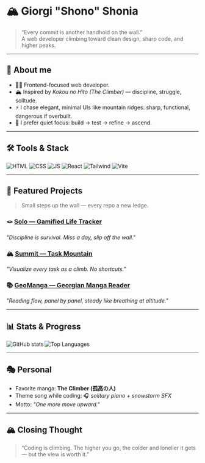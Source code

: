 <!--
  GitHub Profile README — "The Climber" inspired
  Dark minimalist, solitude + mountain aesthetics
-->

# 🏔️ Giorgi "Shono" Shonia  

> “Every commit is another handhold on the wall.”  
> A web developer climbing toward clean design, sharp code, and higher peaks.

---

## 🧗 About me
- 🧑‍💻 Frontend-focused web developer.  
- 🏔️ Inspired by *Kokou no Hito (The Climber)* — discipline, struggle, solitude.  
- ⚡ I chase elegant, minimal UIs like mountain ridges: sharp, functional, dangerous if overbuilt.  
- 🌲 I prefer quiet focus: build → test → refine → ascend.  

---

## 🛠️ Tools & Stack
![HTML](https://img.shields.io/badge/HTML5-111111?style=for-the-badge&logo=html5&logoColor=E34F26)
![CSS](https://img.shields.io/badge/CSS3-111111?style=for-the-badge&logo=css3&logoColor=1572B6)
![JS](https://img.shields.io/badge/JavaScript-111111?style=for-the-badge&logo=javascript&logoColor=F7DF1E)
![React](https://img.shields.io/badge/React-111111?style=for-the-badge&logo=react&logoColor=61DAFB)
![Tailwind](https://img.shields.io/badge/TailwindCSS-111111?style=for-the-badge&logo=tailwindcss&logoColor=38B2AC)
![Vite](https://img.shields.io/badge/Vite-111111?style=for-the-badge&logo=vite&logoColor=646CFF)

---

## 🧾 Featured Projects
> Small steps up the wall — every repo a new ledge.  

### 🪢 [Solo — Gamified Life Tracker](https://github.com/USERNAME/solo)  
*"Discipline is survival. Miss a day, slip off the wall."*

### 🏔️ [Summit — Task Mountain](https://github.com/USERNAME/summit)  
*"Visualize every task as a climb. No shortcuts."*

### 📚 [GeoManga — Georgian Manga Reader](https://github.com/USERNAME/geomanga)  
*"Reading flow, panel by panel, steady like breathing at altitude."*

---

## 📊 Stats & Progress
<img align="left" alt="GitHub stats" src="https://github-readme-stats.vercel.app/api?username=shono15&show_icons=true&hide_border=true&theme=dark&bg_color=111111&icon_color=6bb6ff&title_color=6bb6ff&text_color=c0c0c0" />
<img alt="Top Languages" src="https://github-readme-stats.vercel.app/api/top-langs/?username=shono15&layout=compact&hide_border=true&theme=dark&bg_color=111111&title_color=6bb6ff&text_color=c0c0c0" />

<br clear="left"/>

---

## 🎭 Personal
- Favorite manga: **The Climber (孤高の人)**  
- Theme song while coding: 🎧 *solitary piano + snowstorm SFX*  
- Motto: _"One more move upward."_  

---

## 🏔️ Closing Thought
> “Coding is climbing. The higher you go, the colder and lonelier it gets — but the view is worth it.”
